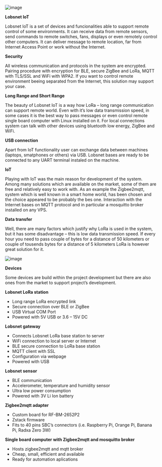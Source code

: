 ![image](https://github.com/user-attachments/assets/587d87a7-f1d8-4d0f-8e17-7bcaac384c6b)


**Lobsnet IoT**

Lobsnet IoT is a set of devices and funcionalities able to support remote control of some environments. It can receive data from remote sensors, send commands to remote switches, fans, displays or even remotely control other computers. It can deliver message to remote location, far from Internet Access Point or work without the Internet.

**Security**

All wireless communication and protocols in the system are encrypted. Pairing procedure with encryption for BLE, secure ZigBee and LoRa, MQTT with TLS/SSL and WiFi with WPA2. If you want to control remote environment beeing separated from the Internet, this solution may support your case.

**Long Range and Short Range**

The beauty of Lobsnet IoT is a way how LoRa – long range communication can support remote world. Even with it’s low data transmission speed, in some cases it is the best way to pass messages or even control remote single board computer with Linux installed on it. For local connections system can talk with other devices using bluetooth low energy, ZigBee and WiFi.

**USB connection**

Apart from IoT functionality user can exchange data between machines (laptops, smatphones or others) via USB. Lobsnet bases are ready to be connected to any UART terminal instaled on the machine.

**IoT**

Playing with IoT was the main reason for development of the system. Among many solutions which are available on the market, some of them are free and relatively easy to work with. As an example the Zigbee2mqtt, system which is well known in a smart home world, has been chosen and the choice appeared to be probably the bes one. Interaction with the Internet bases on MQTT protocol and in particular a mosquitto broker installed on any VPS.

**Data transfer**

Well, there are many factors which justify why LoRa is used in the system, but it has some disadvantage – this is low data transmission speed. If every hour you need to pass couple of bytes for a distance of 50 kilometers or couple of tousends bytes for a distance of 5 kilometers LoRa is however great solution for it.


![image](https://github.com/user-attachments/assets/ecca9f42-50f1-4b7e-96b2-21ea8c2d5a87)


**Devices**

Some devices are build within the project development but there are also ones from the market to support project’s development.

**Lobsnet LoRa station**

- Long range LoRa encrypted link
- Secure connection over BLE or ZigBee
- USB Virtual COM Port
- Powered with 5V USB or 3.6 – 15V DC

**Lobsnet gateway**

- Connects Lobsnet LoRa base station to server
- WiFi connection to local server or Internet
- BLE secure connection to LoRa base station
- MQTT client with SSL
- Configuration via webpage
- Powered with USB

**Lobsnet sensor**

- BLE communication
- Accelerometer, temperature and humidity sensor
- Ultra low power consumption
- Powered with 3V Li Ion battery

**Zigbee2mqtt adapter**

- Custom board for RF-BM-2652P2
- Zstack firmware
- Fits to 40 pins SBC’s connectors (i.e. Raspberry Pi, Orange Pi, Banana Pi, Radxa Zero 3W)

**Single board computer with Zigbee2mqtt and mosquitto broker**

- Hosts zigbee2mqtt and mqtt broker
- Cheap, small, efficient and available
- Ready for automation aplications
